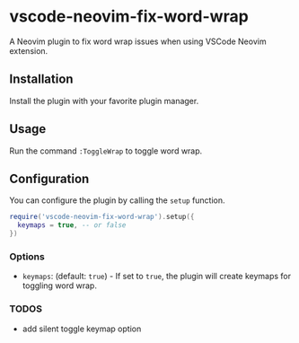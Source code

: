 # vscode-neovim-fix-word-wrap

A Neovim plugin to fix word wrap issues when using VSCode Neovim extension.

## Installation

Install the plugin with your favorite plugin manager.

## Usage

Run the command `:ToggleWrap` to toggle word wrap.

## Configuration

You can configure the plugin by calling the `setup` function.

```lua
require('vscode-neovim-fix-word-wrap').setup({
  keymaps = true, -- or false
})
```

### Options

- `keymaps`: (default: `true`) - If set to `true`, the plugin will create keymaps for toggling word wrap.

### TODOS

- add silent toggle keymap option

